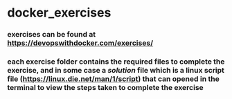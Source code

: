 # docker_exercises  

### exercises can be found at https://devopswithdocker.com/exercises/  

### each exercise folder contains the required files to complete the exercise, and in some case a *solution* file which is a linux script file (https://linux.die.net/man/1/script) that can opened in the terminal to view the steps taken to complete the exercise  

